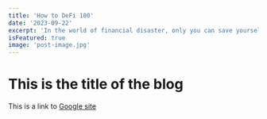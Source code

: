 ```yaml
---
title: 'How to DeFi 100'
date: '2023-09-22'
excerpt: 'In the world of financial disaster, only you can save yourself. Start learning DeFi Today.'
isFeatured: true
image: 'post-image.jpg'
---
```


# This is the title of the blog

This is a link to [Google site](https://google.com)

